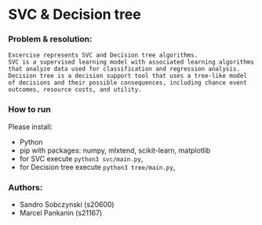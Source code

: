 # SVC & Decision tree
### Problem & resolution:
```
Excercise represents SVC and Decision tree algorithms.  
SVC is a supervised learning model with associated learning algorithms that analyze data used for classification and regression analysis.  
Decision tree is a decision support tool that uses a tree-like model of decisions and their possible consequences, including chance event outcomes, resource costs, and utility.
```

### How to run
Please install:
- Python
- pip with packages: numpy, mlxtend, scikit-learn, matplotlib
- for SVC execute `python3 svc/main.py`, 
- for Decision tree execute `python3 tree/main.py`, 

### Authors: 
- Sandro Sobczynski (s20600)
- Marcel Pankanin (s21167)